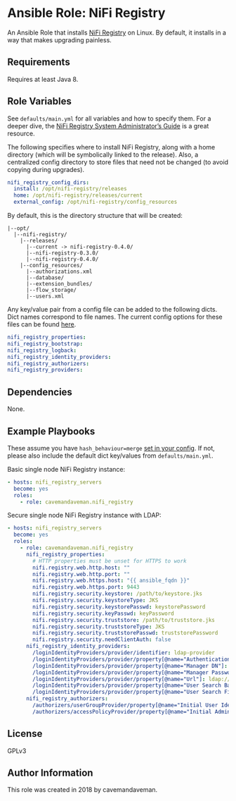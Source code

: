 # Ansible Role: NiFi Registry

An Ansible Role that installs [NiFi Registry](https://nifi.apache.org/registry.html) on Linux. By default, it installs in a way that makes upgrading painless.

## Requirements

Requires at least Java 8.

## Role Variables

See `defaults/main.yml` for all variables and how to specify them. For a deeper dive, the [NiFi Registry System Administrator’s Guide](https://nifi.apache.org/docs/nifi-registry-docs/html/administration-guide.html) is a great resource.

The following specifies where to install NiFi Registry, along with a home directory (which will be symbolically linked to the release). Also, a centralized config directory to store files that need not be changed (to avoid copying during upgrades).

```yaml
nifi_registry_config_dirs:
  install: /opt/nifi-registry/releases
  home: /opt/nifi-registry/releases/current
  external_config: /opt/nifi-registry/config_resources
```

By default, this is the directory structure that will be created:

```text
|--opt/
  |--nifi-registry/
    |--releases/
      |--current -> nifi-registry-0.4.0/
      |--nifi-registry-0.3.0/
      |--nifi-registry-0.4.0/
    |--config_resources/
      |--authorizations.xml
      |--database/
      |--extension_bundles/
      |--flow_storage/
      |--users.xml
```

Any key/value pair from a config file can be added to the following dicts. Dict names correspond to file names. The current config options for these files can be found [here](https://github.com/apache/nifi-registry/tree/master/nifi-registry-core/nifi-registry-resources/src/main/resources/conf).

```yaml
nifi_registry_properties:
nifi_registry_bootstrap:
nifi_registry_logback:
nifi_registry_identity_providers:
nifi_registry_authorizers:
nifi_registry_providers:
```

## Dependencies

None.

## Example Playbooks

These assume you have `hash_behaviour=merge` [set in your config](https://docs.ansible.com/ansible/latest/reference_appendices/config.html#default-hash-behaviour). If not, please also include the default dict key/values from `defaults/main.yml`.

Basic single node NiFi Registry instance:

```yaml
- hosts: nifi_registry_servers
  become: yes
  roles:
    - role: cavemandaveman.nifi_registry
```

Secure single node NiFi Registry instance with LDAP:

```yaml
- hosts: nifi_registry_servers
  become: yes
  roles:
    - role: cavemandaveman.nifi_registry
      nifi_registry_properties:
        # HTTP properties must be unset for HTTPS to work
        nifi.registry.web.http.host: ""
        nifi.registry.web.http.port: ""
        nifi.registry.web.https.host: "{{ ansible_fqdn }}"
        nifi.registry.web.https.port: 9443
        nifi.registry.security.keystore: /path/to/keystore.jks
        nifi.registry.security.keystoreType: JKS
        nifi.registry.security.keystorePasswd: keystorePassword
        nifi.registry.security.keyPasswd: keyPassword
        nifi.registry.security.truststore: /path/to/truststore.jks
        nifi.registry.security.truststoreType: JKS
        nifi.registry.security.truststorePasswd: truststorePassword
        nifi.registry.security.needClientAuth: false
      nifi_registry_identity_providers:
        /loginIdentityProviders/provider/identifier: ldap-provider
        /loginIdentityProviders/provider/property[@name="Authentication Strategy"]: SIMPLE
        /loginIdentityProviders/provider/property[@name="Manager DN"]: cn=nifi-registry,ou=people,dc=example,dc=com
        /loginIdentityProviders/provider/property[@name="Manager Password"]: password
        /loginIdentityProviders/provider/property[@name="Url"]: ldap://hostname:port
        /loginIdentityProviders/provider/property[@name="User Search Base"]: OU=people,DC=example,DC=com
        /loginIdentityProviders/provider/property[@name="User Search Filter"]: sAMAccountName={0}
      nifi_registry_authorizers:
        /authorizers/userGroupProvider/property[@name="Initial User Identity 1"]: cn=John Smith,ou=people,dc=example,dc=com
        /authorizers/accessPolicyProvider/property[@name="Initial Admin Identity"]: cn=John Smith,ou=people,dc=example,dc=com
```

## License

GPLv3

## Author Information

This role was created in 2018 by cavemandaveman.
